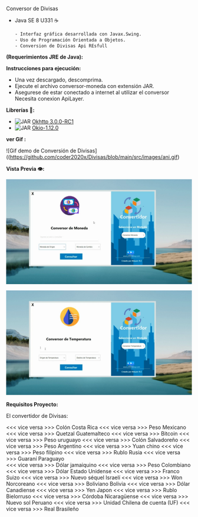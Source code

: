 Conversor de Divisas
   - Java SE 8 U331 ☕
            
         - Interfaz gráfica desarrollada con Javax.Swing.
         - Uso de Programación Orientada a Objetos.
         - Conversion de Divisas Api REsfull
  

**(Requerimientos JRE de Java):**

**Instrucciones para ejecución:**

  - Una vez descargado, descomprima.
  - Ejecute el archivo conversor-moneda con extensión JAR.
  - Asegurese de estar conectado a internet al utilizar el conversor Necesita conexion ApiLayer.


**Librerías 📖:**
   
   - ![JAR](https://img.shields.io/badge/OkHttp--3.0.0--RC1-JAR-blue) <a href="https://repo1.maven.org/maven2/com/squareup/okhttp3/okhttp/3.0.0-RC1/okhttp-3.0.0-RC1.jar">Okhttp 3.0.0-RC1</a>
   - ![JAR](https://img.shields.io/badge/Okio--1.12.0-JAR-blue) <a href="https://repo1.maven.org/maven2/com/squareup/okio/okio/1.12.0/okio-1.12.0.jar">Okio-1.12.0</a>

**ver Gif :**

![Gif demo de Conversión de Divisas]((https://github.com/coder2020x/Divisas/blob/main/src/images/ani.gif)

**Vista Previa 👁️:**

![Vista Previa Interfaz Conversor de Divisas](https://github.com/coder2020x/Divisas/blob/main/src/images/divi.jpg)

![Vista Previa Interfaz Conversor de Temperatura](https://github.com/coder2020x/Divisas/blob/main/src/images/temp.jpg)

**Requisitos Proyecto:**

El convertidor de Divisas:

<<< vice versa >>> Colón Costa Rica 
<<< vice versa >>> Peso Mexicano 
<<< vice versa >>> Quetzal Guatemalteco 
<<< vice versa >>> Bitcoin 
<<< vice versa >>> Peso uruguayo 
<<< vice versa >>> Colón Salvadoreño 
<<< vice versa >>> Peso Argentino 
<<< vice versa >>> Yuan chino 
<<< vice versa >>> Peso filipino 
<<< vice versa >>> Rublo Rusia 
<<< vice versa >>> Guaraní Paraguayo  
<<< vice versa >>> Dólar jamaiquino 
<<< vice versa >>> Peso Colombiano 
<<< vice versa >>> Dólar Estado Unidense 
<<< vice versa >>> Franco Suizo 
<<< vice versa >>> Nuevo séquel Israelí 
<<< vice versa >>> Won Norcoreano 
<<< vice versa >>> Boliviano Bolivia 
<<< vice versa >>> Dólar Canadiense 
<<< vice versa >>> Yen Japon 
<<< vice versa >>> Rublo Bielorruso 
<<< vice versa >>> Córdoba Nicaragüense 
<<< vice versa >>> Nuevo sol Peruano 
<<< vice versa >>> Unidad Chilena de cuenta (UF) 
<<< vice versa >>> Real Brasileño

